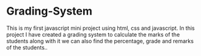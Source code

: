 # Grading-System
This is my first javascript mini project using html, css and javascript. In this project I have created a grading system to calculate the marks of the students along with it we can also find the percentage, grade and remarks of the students..
